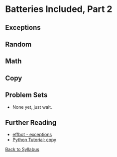 # Batteries Included, Part 2

## Exceptions



## Random



## Math



## Copy



## Problem Sets

 * None yet, just wait.

## Further Reading

 * [effbot - exceptions](http://www.effbot.org/librarybook/exceptions.htm)
 * [Python Tutorial: copy](http://www.python-course.eu/deep_copy.php)


[Back to Syllabus](../../README.md)
